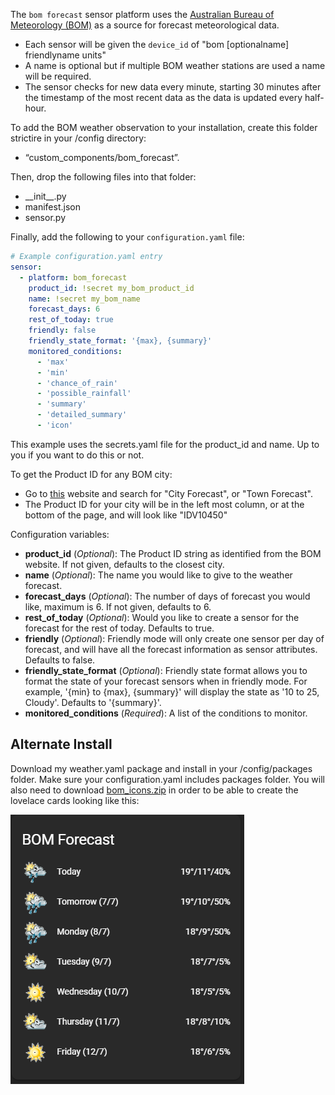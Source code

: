 The `bom forecast` sensor platform uses the [Australian Bureau of Meteorology (BOM)](http://www.bom.gov.au) as a source for forecast meteorological data.

- Each sensor will be given the `device_id` of "bom [optionalname] friendlyname units"
- A name is optional but if multiple BOM weather stations are used a name will be required.
- The sensor checks for new data every minute, starting 30 minutes after the timestamp of the most recent data as the data is updated every half-hour.

To add the BOM weather observation to your installation, create this folder strictire in your /config directory:
- “custom_components/bom_forecast”.

Then, drop the following files into that folder:
- \_\_init__.py
- manifest.json
- sensor.py

Finally, add the following to your `configuration.yaml` file:

```yaml
# Example configuration.yaml entry
sensor:
  - platform: bom_forecast
    product_id: !secret my_bom_product_id
    name: !secret my_bom_name
    forecast_days: 6
    rest_of_today: true
    friendly: false
    friendly_state_format: '{max}, {summary}'
    monitored_conditions:
      - 'max'
      - 'min'
      - 'chance_of_rain'
      - 'possible_rainfall'
      - 'summary'
      - 'detailed_summary'
      - 'icon'
```

This example uses the secrets.yaml file for the product_id and name. Up to you if you want to do this or not.

To get the Product ID for any BOM city:
- Go to [this](http://www.bom.gov.au/nsw/observations/map.shtml) website and search for "City Forecast", or "Town Forecast".
- The Product ID for your city will be in the left most column, or at the bottom of the page, and will look like "IDV10450"

Configuration variables:

- **product_id** (*Optional*): The Product ID string as identified from the BOM website.  If not given, defaults to the closest city.
- **name** (*Optional*): The name you would like to give to the weather forecast.
- **forecast_days** (*Optional*): The number of days of forecast you would like, maximum is 6. If not given, defaults to 6.
- **rest_of_today** (*Optional*): Would you like to create a sensor for the forecast for the rest of today. Defaults to true.
- **friendly** (*Optional*): Friendly mode will only create one sensor per day of forecast, and will have all the forecast information as sensor attributes. Defaults to false.
- **friendly_state_format** (*Optional*): Friendly state format allows you to format the state of your forecast sensors when in friendly mode. For example, '{min} to {max}, {summary}' will display the state as '10 to 25, Cloudy'. Defaults to '{summary}'.
- **monitored_conditions** (*Required*): A list of the conditions to monitor.

## Alternate Install
Download my weather.yaml package and install in your /config/packages folder. Make sure your configuration.yaml includes packages folder. You will also need to download [bom_icons.zip](https://github.com/DavidFW1960/bom_forecast/blob/master/bom_icons.zip) in order to be able to create the lovelace cards looking like this:

![BOM Forecast Card](bom_forecast.png)

